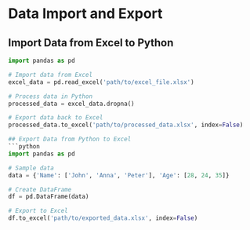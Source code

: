 # Data Import and Export

## Import Data from Excel to Python
```python
import pandas as pd

# Import data from Excel
excel_data = pd.read_excel('path/to/excel_file.xlsx')

# Process data in Python
processed_data = excel_data.dropna()

# Export data back to Excel
processed_data.to_excel('path/to/processed_data.xlsx', index=False)

## Export Data from Python to Excel
```python
import pandas as pd

# Sample data
data = {'Name': ['John', 'Anna', 'Peter'], 'Age': [28, 24, 35]}

# Create DataFrame
df = pd.DataFrame(data)

# Export to Excel
df.to_excel('path/to/exported_data.xlsx', index=False)
